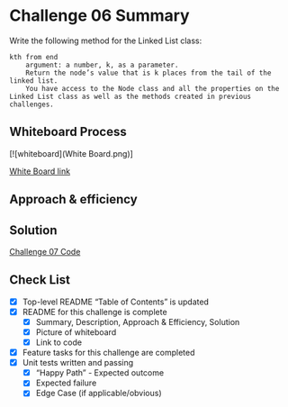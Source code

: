 # Challenge 06 Summary
Write the following method for the Linked List class:

    kth from end
        argument: a number, k, as a parameter.
        Return the node’s value that is k places from the tail of the linked list.
        You have access to the Node class and all the properties on the Linked List class as well as the methods created in previous challenges.

## Whiteboard Process
[![whiteboard](White Board.png)]

[White Board link](https://lucid.app/lucidspark/e6a34618-b8ec-45a4-a688-4da20e3a05c1/edit?invitationId=inv_105cf416-de25-4b9d-9dfb-e61c4a9b470b)

## Approach & efficiency

## Solution
[Challenge 07 Code](/python/data_structures/linked_list.py)

## Check List
 - [X] Top-level README “Table of Contents” is updated
 - [X] README for this challenge is complete
   - [x] Summary, Description, Approach & Efficiency, Solution
   - [x] Picture of whiteboard
   - [X] Link to code
 - [X] Feature tasks for this challenge are completed
 - [X] Unit tests written and passing
   - [X] “Happy Path” - Expected outcome
   - [X] Expected failure
   - [X] Edge Case (if applicable/obvious)
